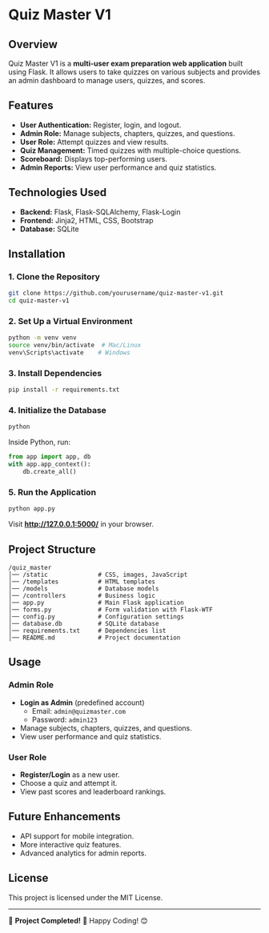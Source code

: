 # Quiz Master V1

## Overview
Quiz Master V1 is a **multi-user exam preparation web application** built using Flask. It allows users to take quizzes on various subjects and provides an admin dashboard to manage users, quizzes, and scores.

## Features
- **User Authentication:** Register, login, and logout.
- **Admin Role:** Manage subjects, chapters, quizzes, and questions.
- **User Role:** Attempt quizzes and view results.
- **Quiz Management:** Timed quizzes with multiple-choice questions.
- **Scoreboard:** Displays top-performing users.
- **Admin Reports:** View user performance and quiz statistics.

## Technologies Used
- **Backend:** Flask, Flask-SQLAlchemy, Flask-Login
- **Frontend:** Jinja2, HTML, CSS, Bootstrap
- **Database:** SQLite

## Installation
### 1. Clone the Repository
```sh
git clone https://github.com/yourusername/quiz-master-v1.git
cd quiz-master-v1
```
### 2. Set Up a Virtual Environment
```sh
python -m venv venv
source venv/bin/activate  # Mac/Linux
venv\Scripts\activate    # Windows
```
### 3. Install Dependencies
```sh
pip install -r requirements.txt
```
### 4. Initialize the Database
```sh
python
```
Inside Python, run:
```python
from app import app, db
with app.app_context():
    db.create_all()
```
### 5. Run the Application
```sh
python app.py
```
Visit **http://127.0.0.1:5000/** in your browser.

## Project Structure
```
/quiz_master
│── /static              # CSS, images, JavaScript
│── /templates           # HTML templates
│── /models              # Database models
│── /controllers         # Business logic
│── app.py               # Main Flask application
│── forms.py             # Form validation with Flask-WTF
│── config.py            # Configuration settings
│── database.db          # SQLite database
│── requirements.txt     # Dependencies list
│── README.md            # Project documentation
```

## Usage
### Admin Role
- **Login as Admin** (predefined account)
  - Email: `admin@quizmaster.com`
  - Password: `admin123`
- Manage subjects, chapters, quizzes, and questions.
- View user performance and quiz statistics.

### User Role
- **Register/Login** as a new user.
- Choose a quiz and attempt it.
- View past scores and leaderboard rankings.

## Future Enhancements
- API support for mobile integration.
- More interactive quiz features.
- Advanced analytics for admin reports.

## License
This project is licensed under the MIT License.

---
🎯 **Project Completed!** 🚀 Happy Coding! 😊

